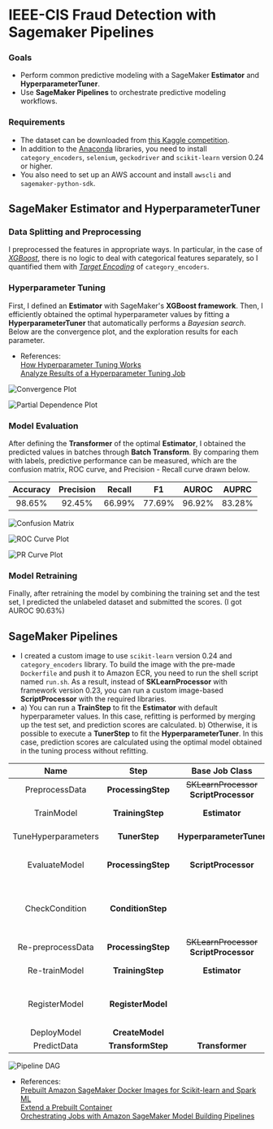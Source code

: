 # IEEE-CIS Fraud Detection with Sagemaker Pipelines
### Goals
* Perform common predictive modeling with a SageMaker **Estimator** and **HyperparameterTuner**.
* Use **SageMaker Pipelines** to orchestrate predictive modeling workflows.
  
### Requirements
* The dataset can be downloaded from [this Kaggle competition](https://www.kaggle.com/c/ieee-fraud-detection).
* In addition to the [Anaconda](https://www.anaconda.com) libraries, you need to install `category_encoders`, `selenium`, `geckodriver` and `scikit-learn` version 0.24 or higher.
* You also need to set up an AWS account and install `awscli` and `sagemaker-python-sdk`.

## SageMaker Estimator and HyperparameterTuner
### Data Splitting and Preprocessing
I preprocessed the features in appropriate ways. In particular, in the case of *[XGBoost](https://arxiv.org/pdf/1603.02754.pdf)*, there is no logic to deal with categorical features separately, so I quantified them with *[Target Encoding](https://dl.acm.org/doi/10.1145/507533.507538)* of `category_encoders`.
  
### Hyperparameter Tuning
First, I defined an **Estimator** with SageMaker's **XGBoost framework**. Then, I efficiently obtained the optimal hyperparameter values by fitting a **HyperparameterTuner** that automatically performs a *Bayesian search*. Below are the convergence plot, and the exploration results for each parameter.
* References:  
  [How Hyperparameter Tuning Works](https://docs.aws.amazon.com/sagemaker/latest/dg/automatic-model-tuning-how-it-works.html)  
  [Analyze Results of a Hyperparameter Tuning Job](https://github.com/aws/amazon-sagemaker-examples/blob/master/hyperparameter_tuning/analyze_results/HPO_Analyze_TuningJob_Results.ipynb)

![Convergence Plot](img/convergence_plot.svg)

![Partial Dependence Plot](img/partial_dependence_plot.png)

### Model Evaluation
After defining the **Transformer** of the optimal **Estimator**, I obtained the predicted values in batches through **Batch Transform**. By comparing them with labels, predictive performance can be measured, which are the confusion matrix, ROC curve, and Precision - Recall curve drawn below.
  
|Accuracy|Precision|Recall|F1|AUROC|AUPRC|    
|:------:|:---:|:---:|:---:|:---:|:---:|
|98.65%|92.45%|66.99%|77.69%|96.92%|83.28%|  

![Confusion Matrix](img/conf_mat.svg)

![ROC Curve Plot](img/roc_curve.svg)

![PR Curve Plot](img/pr_curve.svg)

### Model Retraining
Finally, after retraining the model by combining the training set and the test set, I predicted the unlabeled dataset and submitted the scores. (I got AUROC 90.63%)

## SageMaker Pipelines
* I created a custom image to use `scikit-learn` version 0.24 and `category_encoders` library. To build the image with the pre-made `Dockerfile` and push it to Amazon ECR, you need to run the shell script named `run.sh`. As a result, instead of **SKLearnProcessor** with framework version 0.23, you can run a custom image-based **ScriptProcessor** with the required libraries.
* a) You can run a **TrainStep** to fit the **Estimator** with default hyperparameter values. In this case, refitting is performed by merging up the test set, and prediction scores are calculated. b) Otherwise, it is possible to execute a **TunerStep** to fit the **HyperparameterTuner**. In this case, prediction scores are calculated using the optimal model obtained in the tuning process without refitting.  
    
|Name|Step|Base Job Class|Description|
|:---:|:---:|:---:|:---:|
|PreprocessData|**ProcessingStep**|~~SKLearnProcessor~~ **ScriptProcessor**|Data splitting and preprocessing|
|TrainModel|**TrainingStep**|**Estimator**|A *XGBoost* **Estimator** fitting|
|TuneHyperparameters|**TunerStep**|**HyperparameterTuner**|Hyperparameter tuning|
|EvaluateModel|**ProcessingStep**|**ScriptProcessor**|The fitted **Estimator** evaluation saved in a *JSON* **PropertyFile**|
|CheckCondition|**ConditionStep**| |A target metric checking to conditionally perform subsequent steps|
|Re-preprocessData|**ProcessingStep**|~~SKLearnProcessor~~ **ScriptProcessor**|Data repreprocessing|
|Re-trainModel|**TrainingStep**|**Estimator**|A *XGBoost* **Estimator** refitting|
|RegisterModel|**RegisterModel**| |Model packing and registration in a *ModelPackageGroup* with **ModelMetrics**|
|DeployModel|**CreateModel**| |Model deployment|
|PredictData|**TransformStep**|**Transformer**|Batch transformation|

![Pipeline DAG](img/pipeline_dag.png)

* References:  
  [Prebuilt Amazon SageMaker Docker Images for Scikit-learn and Spark ML](https://docs.aws.amazon.com/sagemaker/latest/dg/pre-built-docker-containers-scikit-learn-spark.html)  
  [Extend a Prebuilt Container](https://docs.aws.amazon.com/sagemaker/latest/dg/prebuilt-containers-extend.html)  
  [Orchestrating Jobs with Amazon SageMaker Model Building Pipelines](https://github.com/aws/amazon-sagemaker-examples/blob/master/sagemaker-pipelines/tabular/abalone_build_train_deploy/sagemaker-pipelines-preprocess-train-evaluate-batch-transform.ipynb)

